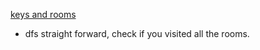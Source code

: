 [keys and rooms](https://leetcode.com/problems/keys-and-rooms/) 
- dfs straight forward, check if you visited all the rooms.
